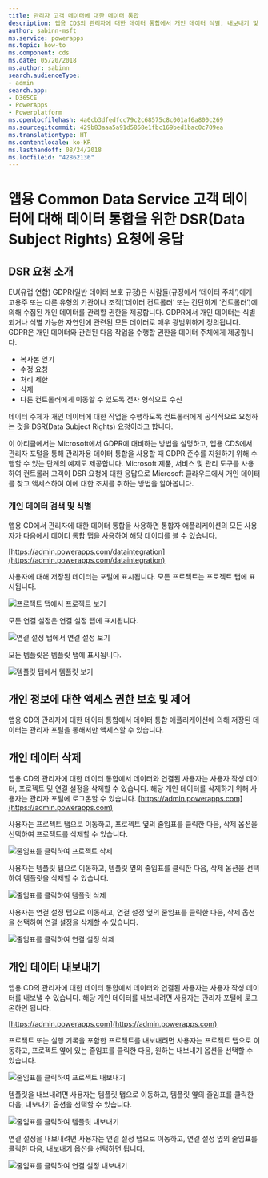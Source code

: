 ```yaml
---
title: 관리자 고객 데이터에 대한 데이터 통합
description: 앱용 CDS의 관리자에 대한 데이터 통합에서 개인 데이터 식별, 내보내기 및 삭제
author: sabinn-msft
ms.service: powerapps
ms.topic: how-to
ms.component: cds
ms.date: 05/20/2018
ms.author: sabinn
search.audienceType:
- admin
search.app:
- D365CE
- PowerApps
- Powerplatform
ms.openlocfilehash: 4a0cb3dfedfcc79c2c68575c8c001af6a800c269
ms.sourcegitcommit: 429b83aaa5a91d5868e1fbc169bed1bac0c709ea
ms.translationtype: HT
ms.contentlocale: ko-KR
ms.lasthandoff: 08/24/2018
ms.locfileid: "42862136"
---
```

# <a name="responding-to-data-subject-rights-dsr-requests-for-data-integration-for-common-data-service-for-apps-customer-data"></a>앱용 Common Data Service 고객 데이터에 대해 데이터 통합을 위한 DSR(Data Subject Rights) 요청에 응답

## <a name="introduction-to-dsr-requests"></a>DSR 요청 소개

EU(유럽 연합) GDPR(일반 데이터 보호 규정)은 사람들(규정에서 ‘데이터 주체’)에게 고용주 또는 다른 유형의 기관이나 조직(‘데이터 컨트롤러’ 또는 간단하게 ‘컨트롤러’)에 의해 수집된 개인 데이터를 관리할 권한을 제공합니다. GDPR에서 개인 데이터는 식별되거나 식별 가능한 자연인에 관련된 모든 데이터로 매우 광범위하게 정의됩니다. GDPR은 개인 데이터와 관련된 다음 작업을 수행할 권한을 데이터 주체에게 제공합니다.

- 복사본 얻기
- 수정 요청
- 처리 제한
- 삭제
- 다른 컨트롤러에게 이동할 수 있도록 전자 형식으로 수신

데이터 주체가 개인 데이터에 대한 작업을 수행하도록 컨트롤러에게 공식적으로 요청하는 것을 DSR(Data Subject Rights) 요청이라고 합니다.

이 아티클에서는 Microsoft에서 GDPR에 대비하는 방법을 설명하고, 앱용 CDS에서 관리자 포털을 통해 관리자용 데이터 통합을 사용할 때 GDPR 준수를 지원하기 위해 수행할 수 있는 단계의 예제도 제공합니다. Microsoft 제품, 서비스 및 관리 도구를 사용하여 컨트롤러 고객이 DSR 요청에 대한 응답으로 Microsoft 클라우드에서 개인 데이터를 찾고 액세스하여 이에 대한 조치를 취하는 방법을 알아봅니다.

### <a name="searching-for-and-identifying-personal-data"></a>개인 데이터 검색 및 식별

앱용 CD에서 관리자에 대한 데이터 통합을 사용하면 통합자 애플리케이션의 모든 사용자가 다음에서 데이터 통합 탭을 사용하여 해당 데이터를 볼 수 있습니다.

[https://admin.powerapps.com/dataintegration](https://admin.powerapps.com/dataintegration)

사용자에 대해 저장된 데이터는 포털에 표시됩니다. 모든 프로젝트는 프로젝트 탭에 표시됩니다.

![프로젝트 탭에서 프로젝트 보기](./media/data-integration-gdpr-dsr/projects-tab.png)

모든 연결 설정은 연결 설정 탭에 표시됩니다.

![연결 설정 탭에서 연결 설정 보기](./media/data-integration-gdpr-dsr/connections-tab.png)

모든 템플릿은 템플릿 탭에 표시됩니다.

![템플릿 탭에서 템플릿 보기](./media/data-integration-gdpr-dsr/templates-tab.png)

## <a name="securing-and-controlling-access-to-personal-information"></a>개인 정보에 대한 액세스 권한 보호 및 제어

앱용 CD의 관리자에 대한 데이터 통합에서 데이터 통합 애플리케이션에 의해 저장된 데이터는 관리자 포털을 통해서만 액세스할 수 있습니다.

## <a name="deleting-personal-data"></a>개인 데이터 삭제

앱용 CD의 관리자에 대한 데이터 통합에서 데이터와 연결된 사용자는 사용자 작성 데이터, 프로젝트 및 연결 설정을 삭제할 수 있습니다. 해당 개인 데이터를 삭제하기 위해 사용자는 관리자 포털에 로그온할 수 있습니다. [https://admin.powerapps.com](https://admin.powerapps.com)

사용자는 프로젝트 탭으로 이동하고, 프로젝트 옆의 줄임표를 클릭한 다음, 삭제 옵션을 선택하여 프로젝트를 삭제할 수 있습니다.

![줄임표를 클릭하여 프로젝트 삭제](./media/data-integration-gdpr-dsr/projects-del.png)

사용자는 템플릿 탭으로 이동하고, 템플릿 옆의 줄임표를 클릭한 다음, 삭제 옵션을 선택하여 템플릿을 삭제할 수 있습니다.

![줄임표를 클릭하여 템플릿 삭제](./media/data-integration-gdpr-dsr/templates-del.png)

사용자는 연결 설정 탭으로 이동하고, 연결 설정 옆의 줄임표를 클릭한 다음, 삭제 옵션을 선택하여 연결 설정을 삭제할 수 있습니다.

![줄임표를 클릭하여 연결 설정 삭제](./media/data-integration-gdpr-dsr/connsets-del.png)

## <a name="exporting-personal-data"></a>개인 데이터 내보내기

앱용 CD의 관리자에 대한 데이터 통합에서 데이터와 연결된 사용자는 사용자 작성 데이터를 내보낼 수 있습니다. 해당 개인 데이터를 내보내려면 사용자는 관리자 포털에 로그온하면 됩니다.

[https://admin.powerapps.com](https://admin.powerapps.com)

프로젝트 또는 실행 기록을 포함한 프로젝트를 내보내려면 사용자는 프로젝트 탭으로 이동하고, 프로젝트 옆에 있는 줄임표를 클릭한 다음, 원하는 내보내기 옵션을 선택할 수 있습니다.

![줄임표를 클릭하여 프로젝트 내보내기](./media/data-integration-gdpr-dsr/projects-exp.png)

템플릿을 내보내려면 사용자는 템플릿 탭으로 이동하고, 템플릿 옆의 줄임표를 클릭한 다음, 내보내기 옵션을 선택할 수 있습니다.

![줄임표를 클릭하여 템플릿 내보내기](./media/data-integration-gdpr-dsr/templates-exp.png)

연결 설정을 내보내려면 사용자는 연결 설정 탭으로 이동하고, 연결 설정 옆의 줄임표를 클릭한 다음, 내보내기 옵션을 선택하면 됩니다.

![줄임표를 클릭하여 연결 설정 내보내기](./media/data-integration-gdpr-dsr/connsets-exp.png)
